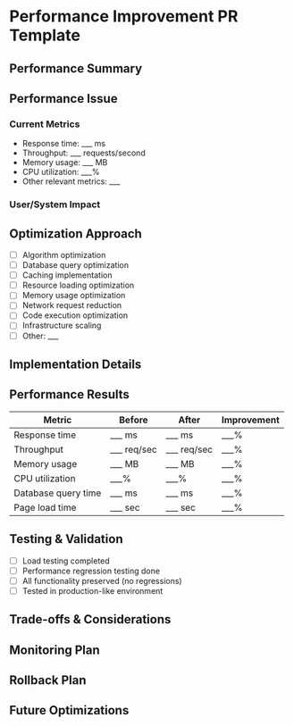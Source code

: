 # Performance Improvement PR Template

<!--
This template is designed for PRs focused on performance improvements.
Fill in relevant sections and delete any that don't apply to your specific changes.
Provide metrics where possible to clearly demonstrate the impact of your changes.
-->

## Performance Summary
<!-- Provide a brief description of the performance improvements implemented -->

## Performance Issue
<!-- What performance issue does this PR address? -->

### Current Metrics

- Response time: ___ ms
- Throughput: ___ requests/second
- Memory usage: ___ MB
- CPU utilization: ___%
- Other relevant metrics: ___

### User/System Impact
<!-- Describe how this issue affects users or system operations -->

## Optimization Approach
<!-- Check all strategies that apply to your changes -->
- [ ] Algorithm optimization
- [ ] Database query optimization
- [ ] Caching implementation
- [ ] Resource loading optimization
- [ ] Memory usage optimization
- [ ] Network request reduction
- [ ] Code execution optimization
- [ ] Infrastructure scaling
- [ ] Other: ___

## Implementation Details
<!-- Briefly explain the key changes made and how they improve performance -->

## Performance Results

| Metric | Before | After | Improvement |
|--------|--------|-------|-------------|
| Response time | ___ ms | ___ ms | ___% |
| Throughput | ___ req/sec | ___ req/sec | ___% |
| Memory usage | ___ MB | ___ MB | ___% |
| CPU utilization | ___% | ___% | ___% |
| Database query time | ___ ms | ___ ms | ___% |
| Page load time | ___ sec | ___ sec | ___% |

## Testing & Validation

- [ ] Load testing completed
- [ ] Performance regression testing done
- [ ] All functionality preserved (no regressions)
- [ ] Tested in production-like environment

## Trade-offs & Considerations
<!-- Note any trade-offs made or potential side effects -->

## Monitoring Plan
<!-- How will we track the impact of these changes in production? -->

## Rollback Plan
<!-- Steps to revert these changes if needed -->

## Future Optimizations
<!-- Any follow-up performance work identified (optional) -->
